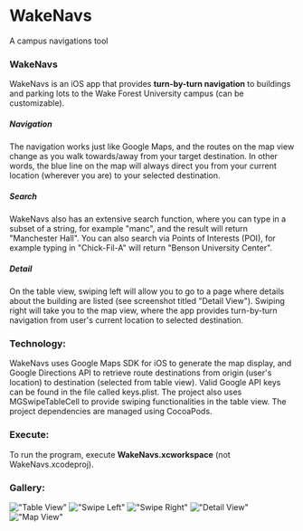 # WakeNavs
A campus navigations tool

### WakeNavs
WakeNavs is an iOS app that provides **turn-by-turn navigation** to buildings and parking lots to the Wake Forest University campus (can be customizable). 

##### Navigation
The navigation works just like Google Maps, and the routes on the map view change as you walk towards/away from your target destination. In other words, the blue line on the map will always direct you from your current location (wherever you are) to your selected destination. 

##### Search
WakeNavs also has an extensive search function, where you can type in a subset of a string, for example "manc", and the result will return "Manchester Hall". You can also search via Points of Interests (POI), for example typing in "Chick-Fil-A" will return "Benson University Center". 

##### Detail
On the table view, swiping left will allow you to go to a page where details about the building are listed (see screenshot titled "Detail View"). Swiping right will take you to the map view, where the app provides turn-by-turn navigation from user's current location to selected destination.

### Technology: 
WakeNavs uses Google Maps SDK for iOS to generate the map display, and Google Directions API to retrieve route destinations from origin (user's location) to destination (selected from table view). Valid Google API keys can be found in the file called keys.plist. The project also uses MGSwipeTableCell to provide swiping functionalities in the table view. The project dependencies are managed using CocoaPods.

### Execute: 
To run the program, execute **WakeNavs.xcworkspace** (not WakeNavs.xcodeproj).

### Gallery:
!["Table View"](http://i.imgur.com/YKvxQfR.png)
!["Swipe Left"](http://i.imgur.com/oxRYTZR.png)
!["Swipe Right"](http://i.imgur.com/BR9mP32.png)
!["Detail View"](http://i.imgur.com/vNVUiDu.png)
!["Map View"](http://i.imgur.com/bRRg4Rx.png)
